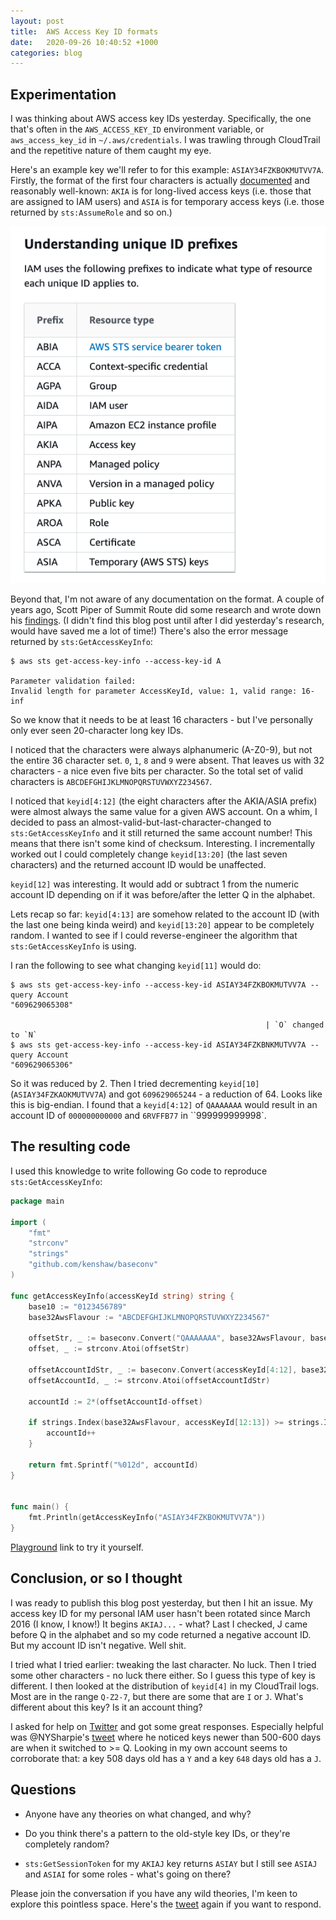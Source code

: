 ```yaml
---
layout: post
title:  AWS Access Key ID formats
date:   2020-09-26 10:40:52 +1000
categories: blog
---
```


## Experimentation

I was thinking about AWS access key IDs yesterday. Specifically, the one that's
often in the `AWS_ACCESS_KEY_ID` environment variable, or `aws_access_key_id`
in `~/.aws/credentials`. I was trawling through CloudTrail and the repetitive
nature of them caught my eye.

Here's an example key we'll refer to for this example: `ASIAY34FZKBOKMUTVV7A`.
Firstly, the format of the first four characters is actually [documented][docs] and
reasonably well-known: `AKIA` is for long-lived access keys (i.e. those that are
assigned to IAM users) and `ASIA` is for temporary access keys (i.e. those returned
by `sts:AssumeRole` and so on.)

![screenshot](/assets/2020-09-26-iam-unique-id-prefixes.png)

Beyond that, I'm not aware of any documentation on the format. A couple of years 
ago, Scott Piper of Summit Route did some research and wrote down his [findings][scott].
(I didn't find this blog post until after I did yesterday's research, would have 
saved me a lot of time!) There's also the error message returned by `sts:GetAccessKeyInfo`:

```
$ aws sts get-access-key-info --access-key-id A

Parameter validation failed:
Invalid length for parameter AccessKeyId, value: 1, valid range: 16-inf
```

So we know that it needs to be at least 16 characters - but I've personally only
ever seen 20-character long key IDs.

I noticed that the characters were always alphanumeric (A-Z0-9), but not the 
entire 36 character set. `0`, `1`, `8` and `9` were absent. That leaves us with
32 characters - a nice even five bits per character. So the total set of valid
characters is `ABCDEFGHIJKLMNOPQRSTUVWXYZ234567`.

I noticed that `keyid[4:12]` (the eight characters after the AKIA/ASIA prefix)
were almost always the same value for a given AWS account. On a whim, I decided
to pass an almost-valid-but-last-character-changed to `sts:GetAccessKeyInfo` and
it still returned the same account number! This means that there isn't some kind
of checksum. Interesting. I incrementally worked out I could completely change
`keyid[13:20]` (the last seven characters) and the returned account ID would be
unaffected.

`keyid[12]` was interesting. It would add or subtract 1 from the numeric account
ID depending on if it was before/after the letter Q in the alphabet.

Lets recap so far: `keyid[4:13]` are somehow related to the account ID (with the
last one being kinda weird) and `keyid[13:20]` appear to be completely random.
I wanted to see if I could reverse-engineer the algorithm that `sts:GetAccessKeyInfo`
is using.

I ran the following to see what changing `keyid[11]` would do:

```
$ aws sts get-access-key-info --access-key-id ASIAY34FZKBOKMUTVV7A --query Account
"609629065308"

                                                         | `O` changed to `N`
$ aws sts get-access-key-info --access-key-id ASIAY34FZKBNKMUTVV7A --query Account
"609629065306"
```

So it was reduced by 2. Then I tried decrementing `keyid[10]` (`ASIAY34FZKAOKMUTVV7A`) 
and got `609629065244` - a reduction of 64. Looks like this is big-endian. I
found that a `keyid[4:12]` of `QAAAAAAA` would result in an account ID of 
`000000000000` and `6RVFFB77` in ``999999999998`. 

## The resulting code

I used this knowledge to write following Go code to reproduce `sts:GetAccessKeyInfo`:

```go
package main

import (
	"fmt"
	"strconv"
	"strings"
	"github.com/kenshaw/baseconv"
)

func getAccessKeyInfo(accessKeyId string) string {
	base10 := "0123456789"
	base32AwsFlavour := "ABCDEFGHIJKLMNOPQRSTUVWXYZ234567"
	
	offsetStr, _ := baseconv.Convert("QAAAAAAA", base32AwsFlavour, base10)
	offset, _ := strconv.Atoi(offsetStr)
	
	offsetAccountIdStr, _ := baseconv.Convert(accessKeyId[4:12], base32AwsFlavour, base10)
	offsetAccountId, _ := strconv.Atoi(offsetAccountIdStr)

	accountId := 2*(offsetAccountId-offset)
	
	if strings.Index(base32AwsFlavour, accessKeyId[12:13]) >= strings.Index(base32AwsFlavour, "Q") {
		accountId++
	}
	
	return fmt.Sprintf("%012d", accountId)
}


func main() {	
	fmt.Println(getAccessKeyInfo("ASIAY34FZKBOKMUTVV7A"))
}
```

[Playground][play] link to try it yourself.

## Conclusion, or so I thought

I was ready to publish this blog post yesterday, but then I hit an issue. My 
access key ID for my personal IAM user hasn't been rotated since March 2016 (I
know, I know!) It begins `AKIAJ...` - what? Last I checked, J came before Q in
the alphabet and so my code returned a negative account ID. But my account ID
isn't negative. Well shit.

I tried what I tried earlier: tweaking the last character. No luck. Then I tried
some other characters - no luck there either. So I guess this type of key is
different. I then looked at the distribution of `keyid[4]` in my CloudTrail logs.
Most are in the range `Q-Z2-7`, but there are some that are `I` or `J`. What's
different about this key? Is it an account thing?

I asked for help on [Twitter][tweet] and got some great responses. Especially 
helpful was @NYSharpie's [tweet][nysharpie] where he noticed keys newer than
500-600 days are when it switched to >= Q. Looking in my own account seems to
corroborate that: a key 508 days old has a `Y` and a key `648` days old has a `J`.

## Questions

* Anyone have any theories on what changed, and why? 

* Do you think there's a pattern to the old-style key IDs, or they're completely random?

* `sts:GetSessionToken` for my `AKIAJ` key returns `ASIAY` but I still see `ASIAJ`
  and `ASIAI` for some roles - what's going on there?

Please join the conversation if you have any wild theories, I'm keen to explore
this pointless space. Here's the [tweet][tweet] again if you want to respond.

[docs]: https://docs.aws.amazon.com/IAM/latest/UserGuide/reference_identifiers.html#identifiers-unique-ids
[scott]: https://summitroute.com/blog/2018/06/20/aws_security_credential_formats/
[play]: https://play.golang.org/p/-VgXwYUfRUC
[tweet]: https://twitter.com/__steele/status/1309419535569616901
[nysharpie]: https://twitter.com/NYSharpie/status/1309448974416457728
